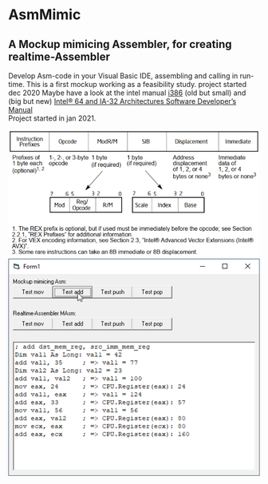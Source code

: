 # AsmMimic
## A Mockup mimicing Assembler, for creating realtime-Assembler  
Develop Asm-code in your Visual Basic IDE, assembling and calling in run-time.
This is a first mockup working as a feasibility study.
project started dec 2020
Maybe have a look at the intel manual [i386](http://css.csail.mit.edu/6.858/2013/readings/i386.pdf) (old but small) and (big but new) [Intel® 64 and IA-32 Architectures Software Developer’s Manual](https://software.intel.com/content/dam/develop/public/us/en/documents/325462-sdm-vol-1-2abcd-3abcd.pdf)  
Project started in jan 2021.

![IA32InstructionFormat Image](Resources/IA32InstructionFormat.png "IA32InstructionFormat Image")
![AsmMimic Image](Resources/AsmMimic.png "AsmMimic Image")
